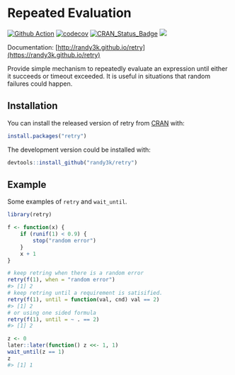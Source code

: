
# Repeated Evaluation

[![Github
Action](https://github.com/randy3k/retry/workflows/build/badge.svg?branch=master)](https://github.com/randy3k/retry)
[![codecov](https://codecov.io/gh/randy3k/retry/branch/master/graph/badge.svg)](https://codecov.io/gh/randy3k/retry)
[![CRAN\_Status\_Badge](http://www.r-pkg.org/badges/version/retry)](https://cran.r-project.org/package=retry)
[![](http://cranlogs.r-pkg.org/badges/grand-total/retry)](https://cran.r-project.org/package=retry)

Documentation:
[http://randy3k.github.io/retry](https://randy3k.github.io/retry)

Provide simple mechanism to repeatedly evaluate an expression until
either it succeeds or timeout exceeded. It is useful in situations that
random failures could happen.

## Installation

You can install the released version of retry from
[CRAN](https://CRAN.R-project.org) with:

``` r
install.packages("retry")
```

The development version could be installed with:

``` r
devtools::install_github("randy3k/retry")
```

## Example

Some examples of `retry` and `wait_until`.

``` r
library(retry)

f <- function(x) {
    if (runif(1) < 0.9) {
        stop("random error")
    }
    x + 1
}

# keep retring when there is a random error
retry(f(1), when = "random error")
#> [1] 2
# keep retring until a requirement is satisified.
retry(f(1), until = function(val, cnd) val == 2)
#> [1] 2
# or using one sided formula
retry(f(1), until = ~ . == 2)
#> [1] 2

z <- 0
later::later(function() z <<- 1, 1)
wait_until(z == 1)
z
#> [1] 1
```
